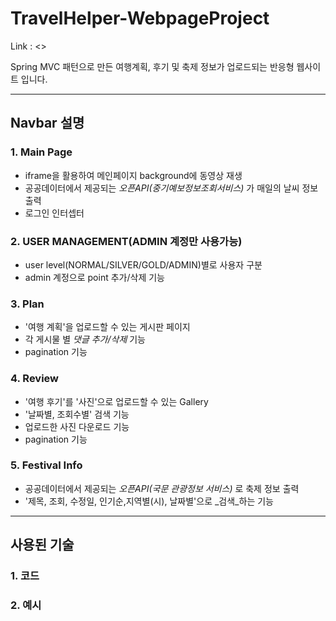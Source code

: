 # TravelHelper-WebpageProject
Link : <>

Spring MVC 패턴으로 만든 여행계획, 후기 및 축제 정보가 업로드되는 반응형 웹사이트 입니다.
<hr/>



## Navbar 설명

### 1. Main Page
- iframe을 활용하여 메인페이지 background에 동영상 재생
- 공공데이터에서 제공되는 _오픈API(중기예보정보조회서비스)_ 가 매일의 날씨 정보 출력
- 로그인 인터셉터

### 2. USER MANAGEMENT(ADMIN 계정만 사용가능)
- user level(NORMAL/SILVER/GOLD/ADMIN)별로 사용자 구분
- admin 계정으로 point 추가/삭제 기능

### 3. Plan
- '여행 계획'을 업로드할 수 있는 게시판 페이지
- 각 게시물 별 _댓글 추가/삭제_ 기능
- pagination 기능

### 4. Review
- '여행 후기'를 '사진'으로 업로드할 수 있는 Gallery
- '날짜별, 조회수별' 검색 기능
- 업로드한 사진 다운로드 기능
- pagination 기능

### 5. Festival Info
- 공공데이터에서 제공되는 _오픈API(국문 관광정보 서비스)_ 로 축제 정보 출력
- '제목, 조회, 수정일, 인기순,지역별(시), 날짜별'으로 _검색_하는 기능

<hr/>




## 사용된 기술
### 1. 코드



### 2. 예시
